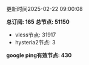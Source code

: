 更新时间2025-02-22 09:00:08

**总订阅: 165**
**总节点: 51150**
- vless节点: 31917
- hysteria2节点: 3

**google ping有效节点: 430**
